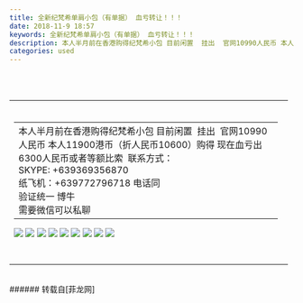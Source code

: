 ```yaml
---
title: 全新纪梵希单肩小包（有单据） 血亏转让！！！
date: 2018-11-9 18:57
keywords: 全新纪梵希单肩小包（有单据） 血亏转让！！！
description: 本人半月前在香港购得纪梵希小包 目前闲置  挂出  官网10990人民币 本人11900港币（折人民币10600）购得 现在血亏出 6300人民币或者等额比索  联系方式：SKYPE: +639369356870纸飞机：+639772796718 电话同验证统一 博牛需要微信可以私聊
categories: used
---
```

<td class="t_f" id="postmessage_2246237">

<br/>
<br/>
<table cellspacing="0" class="t_table" style="width:98%"><tr><td colspan="2"><br/>
<table cellspacing="0" class="t_table" style="width:98%"><tr><td>本人半月前在香港购得纪梵希小包 目前闲置  挂出  官网10990人民币 本人11900港币（折人民币10600）购得 现在血亏出 6300人民币或者等额比索  联系方式：<br/>
SKYPE: +639369356870<br/>
纸飞机：+639772796718 电话同<br/>
验证统一 博牛<br/>
需要微信可以私聊</td></tr></table>

<img aid="988138" data-cf-modified-d7f74ac29463999c1c32a01d-="" file="data/attachment/forum/201811/09/185700w66alqgjfzf71n7n.jpg.thumb.jpg" id="aimg_988138" inpost="1" onclick="" onmouseover="" src="http://www.flw.ph/data/attachment/forum/201811/09/185700w66alqgjfzf71n7n.jpg" style="cursor:pointer" zoomfile="data/attachment/forum/201811/09/185700w66alqgjfzf71n7n.jpg"/>



<img aid="988139" data-cf-modified-d7f74ac29463999c1c32a01d-="" file="data/attachment/forum/201811/09/185701g9z5cih0hbrbgei0.jpg.thumb.jpg" id="aimg_988139" inpost="1" onclick="" onmouseover="" src="http://www.flw.ph/data/attachment/forum/201811/09/185701g9z5cih0hbrbgei0.jpg" style="cursor:pointer" zoomfile="data/attachment/forum/201811/09/185701g9z5cih0hbrbgei0.jpg"/>



<img aid="988140" data-cf-modified-d7f74ac29463999c1c32a01d-="" file="data/attachment/forum/201811/09/185702vwywyo4etexkkydf.jpg.thumb.jpg" id="aimg_988140" inpost="1" onclick="" onmouseover="" src="http://www.flw.ph/data/attachment/forum/201811/09/185702vwywyo4etexkkydf.jpg" style="cursor:pointer" zoomfile="data/attachment/forum/201811/09/185702vwywyo4etexkkydf.jpg"/>



<img aid="988141" data-cf-modified-d7f74ac29463999c1c32a01d-="" file="data/attachment/forum/201811/09/185703t1mfnkzlnk1a59a0.jpg.thumb.jpg" id="aimg_988141" inpost="1" onclick="" onmouseover="" src="http://www.flw.ph/data/attachment/forum/201811/09/185703t1mfnkzlnk1a59a0.jpg" style="cursor:pointer" zoomfile="data/attachment/forum/201811/09/185703t1mfnkzlnk1a59a0.jpg"/>



<img aid="988142" data-cf-modified-d7f74ac29463999c1c32a01d-="" file="data/attachment/forum/201811/09/185703evps0v324946syv4.jpg.thumb.jpg" id="aimg_988142" inpost="1" onclick="" onmouseover="" src="http://www.flw.ph/data/attachment/forum/201811/09/185703evps0v324946syv4.jpg" style="cursor:pointer" zoomfile="data/attachment/forum/201811/09/185703evps0v324946syv4.jpg"/>



<img aid="988143" data-cf-modified-d7f74ac29463999c1c32a01d-="" file="data/attachment/forum/201811/09/185704iodelny1n1d18986.jpg.thumb.jpg" id="aimg_988143" inpost="1" onclick="" onmouseover="" src="http://www.flw.ph/data/attachment/forum/201811/09/185704iodelny1n1d18986.jpg" style="cursor:pointer" zoomfile="data/attachment/forum/201811/09/185704iodelny1n1d18986.jpg"/>



<img aid="988144" data-cf-modified-d7f74ac29463999c1c32a01d-="" file="data/attachment/forum/201811/09/185705lduzm2iu1vnpnp62.jpg.thumb.jpg" id="aimg_988144" inpost="1" onclick="" onmouseover="" src="http://www.flw.ph/data/attachment/forum/201811/09/185705lduzm2iu1vnpnp62.jpg" style="cursor:pointer" zoomfile="data/attachment/forum/201811/09/185705lduzm2iu1vnpnp62.jpg"/>



<img aid="988145" data-cf-modified-d7f74ac29463999c1c32a01d-="" file="data/attachment/forum/201811/09/185705m9vqdvavr4w4d0zg.jpg.thumb.jpg" id="aimg_988145" inpost="1" onclick="" onmouseover="" src="http://www.flw.ph/data/attachment/forum/201811/09/185705m9vqdvavr4w4d0zg.jpg" style="cursor:pointer" zoomfile="data/attachment/forum/201811/09/185705m9vqdvavr4w4d0zg.jpg"/>



<img aid="989558" data-cf-modified-d7f74ac29463999c1c32a01d-="" file="data/attachment/forum/201811/10/150321m9pcgxwwxq4xg0gp.png.thumb.jpg" id="aimg_989558" inpost="1" onclick="" onmouseover="" src="http://www.flw.ph/data/attachment/forum/201811/10/150321m9pcgxwwxq4xg0gp.png" style="cursor:pointer" zoomfile="data/attachment/forum/201811/10/150321m9pcgxwwxq4xg0gp.png"/>


<br/>
<br/>
<br/>
</td></tr></table><br/>
</td>
###### 转载自[菲龙网]